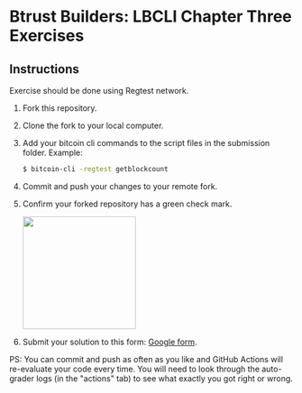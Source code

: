 # Btrust Builders: LBCLI Chapter Three Exercises

## Instructions

Exercise should be done using Regtest network.

1. Fork this repository.
2. Clone the fork to your local computer.
3. Add your bitcoin cli commands to the script files in the submission folder. Example:
    ```sh
    $ bitcoin-cli -regtest getblockcount
    ```
4. Commit and push your changes to your remote fork.
5. Confirm your forked repository has a green check mark.

    <img src="https://github.com/btrust-builders/lbcli-ch-3-exercises/blob/main/success.png" width="200" /> 

6. Submit your solution to this form: [Google form](https://forms.gle/eDRGAJXpLqRxEExR6).

PS: You can commit and push as often as you like and GitHub Actions will re-evaluate your code every time.
You will need to look through the auto-grader logs (in the "actions" tab) to see what exactly you got right or wrong.

